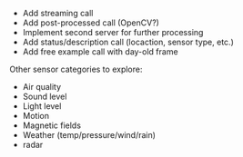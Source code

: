 - Add streaming call
- Add post-processed call (OpenCV?)
- Implement second server for further processing
- Add status/description call (locaction, sensor type, etc.)
- Add free example call with day-old frame

Other sensor categories to explore:
- Air quality
- Sound level
- Light level
- Motion
- Magnetic fields
- Weather (temp/pressure/wind/rain)
- radar